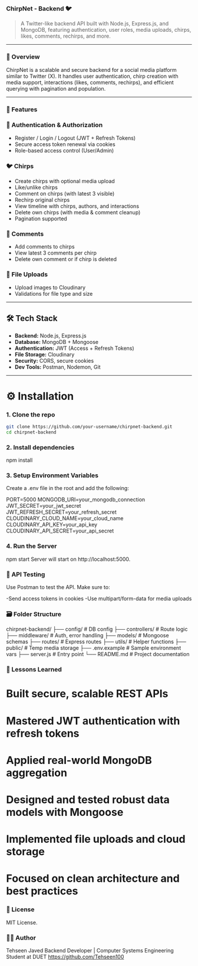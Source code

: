 ### ChirpNet - Backend 🐦

> A Twitter-like backend API built with Node.js, Express.js, and MongoDB, featuring authentication, user roles, media uploads, chirps, likes, comments, rechirps, and more.

---

### 📌 Overview

ChirpNet is a scalable and secure backend for a social media platform similar to Twitter (X). It handles user authentication, chirp creation with media support, interactions (likes, comments, rechirps), and efficient querying with pagination and population.

---

### 🚀 Features

### 🔐 Authentication & Authorization

- Register / Login / Logout (JWT + Refresh Tokens)
- Secure access token renewal via cookies
- Role-based access control (User/Admin)

### 🐦 Chirps

- Create chirps with optional media upload
- Like/unlike chirps
- Comment on chirps (with latest 3 visible)
- Rechirp original chirps
- View timeline with chirps, authors, and interactions
- Delete own chirps (with media & comment cleanup)
- Pagination supported

### 💬 Comments

- Add comments to chirps
- View latest 3 comments per chirp
- Delete own comment or if chirp is deleted

### 📁 File Uploads

- Upload images to Cloudinary
- Validations for file type and size

---

## 🛠️ Tech Stack

- **Backend:** Node.js, Express.js
- **Database:** MongoDB + Mongoose
- **Authentication:** JWT (Access + Refresh Tokens)
- **File Storage:** Cloudinary
- **Security:** CORS, secure cookies
- **Dev Tools:** Postman, Nodemon, Git

---

# ⚙️ Installation

### 1. Clone the repo

```bash
git clone https://github.com/your-username/chirpnet-backend.git
cd chirpnet-backend
```

### 2. Install dependencies
npm install

### 3. Setup Environment Variables
Create a .env file in the root and add the following:

PORT=5000
MONGODB_URI=your_mongodb_connection
JWT_SECRET=your_jwt_secret
JWT_REFRESH_SECRET=your_refresh_secret
CLOUDINARY_CLOUD_NAME=your_cloud_name
CLOUDINARY_API_KEY=your_api_key
CLOUDINARY_API_SECRET=your_api_secret

### 4. Run the Server
npm start
Server will start on http://localhost:5000.

### 🧪 API Testing
Use Postman to test the API. Make sure to:

-Send access tokens in cookies
-Use multipart/form-data for media uploads

### 🗃️ Folder Structure

chirpnet-backend/
├── config/             # DB config
├── controllers/        # Route logic
├── middleware/         # Auth, error handling
├── models/             # Mongoose schemas
├── routes/             # Express routes
├── utils/              # Helper functions
├── public/             # Temp media storage
├── .env.example        # Sample environment vars
├── server.js           # Entry point
└── README.md           # Project documentation

### 🧠 Lessons Learned
# Built secure, scalable REST APIs
# Mastered JWT authentication with refresh tokens
# Applied real-world MongoDB aggregation
# Designed and tested robust data models with Mongoose
# Implemented file uploads and cloud storage
# Focused on clean architecture and best practices

### 📄 License
MIT License.

### 👨‍💻 Author
Tehseen Javed
Backend Developer | Computer Systems Engineering Student at DUET
https://github.com/Tehseen100